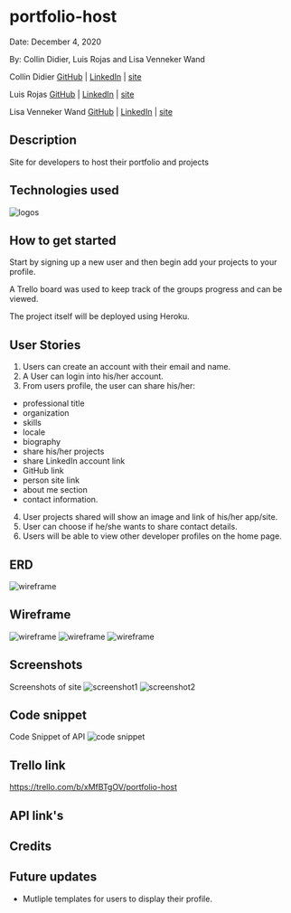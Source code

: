 # portfolio-host

Date: December 4, 2020

By: Collin Didier, Luis Rojas and Lisa Venneker Wand

Collin Didier
[GitHub](https://github.com/CDidier80) |
[LinkedIn](https://www.linkedin.com/in/collin-didier/) |
[site](www./.com)

Luis Rojas
[GitHub](https://github.com/lrojash) |
[LinkedIn](https://www.linkedin.com/in/luisrojashuerta) |
[site](www./.com)

Lisa Venneker Wand
[GitHub](https://github.com/LisaKVW) |
[LinkedIn](https://www.linkedin.com/in/lisa-venneker-wand-8413ab25/) |
[site](www./.com)


## Description
Site for developers to host their portfolio and projects


## Technologies used
![logos](./img/pern.png)

## How to get started
Start by signing up a new user and then begin add your projects to your profile.

A Trello board was used to keep track of the groups progress and can be viewed.

The project itself will be deployed using Heroku.

## User Stories
1. Users can create an account with their email and name.
2. A User can login into his/her account.
3. From users profile, the user can share his/her:
- professional title
- organization 
- skills
- locale
- biography
- share his/her projects
- share LinkedIn account link
- GitHub link
- person site link
- about me section 
- contact information.
4. User projects shared will show an image and link of his/her app/site.
5. User can choose if he/she wants to share contact details.
6. Users will be able to view other developer profiles on the home page.

## ERD
![wireframe](./img/PortfolioHost.png)

## Wireframe
![wireframe](./img/homepage.png)
![wireframe](./img/browseAccount.png)
![wireframe](./img/profilePage.png)

## Screenshots
Screenshots of site 
![screenshot1](./img/landingpagePortDev.png)
![screenshot2](./img/mainpageDevP.png)

## Code snippet
Code Snippet of API
![code snippet](./img/)


## Trello link
https://trello.com/b/xMfBTgOV/portfolio-host 

## API link's


## Credits

## Future updates
- Mutliple templates for users to display their profile.


